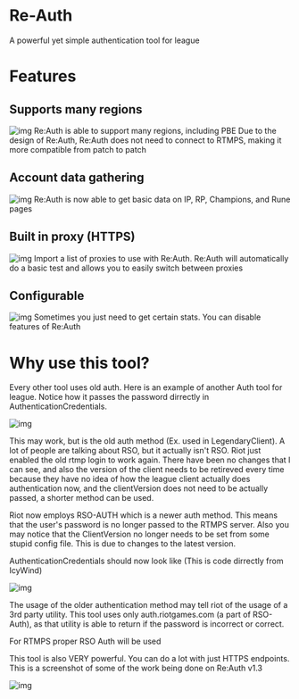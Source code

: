 # Re-Auth
A powerful yet simple authentication tool for league

# Features
## Supports many regions
![img](https://i.imgur.com/PTxULMt.png)
Re:Auth is able to support many regions, including PBE
Due to the design of Re:Auth, Re:Auth does not need to connect to RTMPS, making it more compatible from patch to patch

## Account data gathering
![img](https://i.imgur.com/PTxULMt.png)
Re:Auth is now able to get basic data on IP, RP, Champions, and Rune pages

## Built in proxy (HTTPS)
![img](https://i.imgur.com/907poKi.png)
Import a list of proxies to use with Re:Auth. Re:Auth will automatically do a basic test and allows you to easily switch between proxies

## Configurable 
![img](https://i.imgur.com/rH5mEnN.png)
Sometimes you just need to get certain stats. You can disable features of Re:Auth

# Why use this tool?

Every other tool uses old auth. Here is an example of another Auth tool for league. Notice how it passes the password dirrectly in AuthenticationCredentials. 

![img](https://i.imgur.com/Zn8TGha.png)

This may work, but is the old auth method (Ex. used in LegendaryClient). A lot of people are talking about RSO, but it actually isn't RSO. Riot just enabled the old rtmp login to work again. There have been no changes that I can see, and also the version of the client needs to be retireved every time because they have no idea of how the league client actually does authentication now, and the clientVersion does not need to be actually passed, a shorter method can be used.


Riot now employs RSO-AUTH which is a newer auth method. This means that the user's password is no longer passed to the RTMPS server. Also you may notice that the ClientVersion no longer needs to be set from some stupid config file. This is due to changes to the latest version.

AuthenticationCredentials should now look like (This is code dirrectly from IcyWind)

![img](https://i.imgur.com/29uIpbQ.png)

The usage of the older authentication method may tell riot of the usage of a 3rd party utility. This tool uses only auth.riotgames.com (a part of RSO-Auth), as that utility is able to return if the password is incorrect or correct.

For RTMPS proper RSO Auth will be used

This tool is also VERY powerful. You can do a lot with just HTTPS endpoints. This is a screenshot of some of the work being done on Re:Auth v1.3

![img](https://i.imgur.com/NhJwnAO.png)
